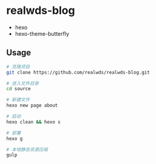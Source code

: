 # realwds-blog

- hexo
- hexo-theme-butterfly

## Usage

``` sh
# 克隆项目
git clone https://github.com/realwds/realwds-blog.git

# 进入文件目录
cd source

# 新建文件
hexo new page about

# 启动
hexo clean && hexo s

# 部署
hexo g

# 本地静态资源压缩
gulp
```
